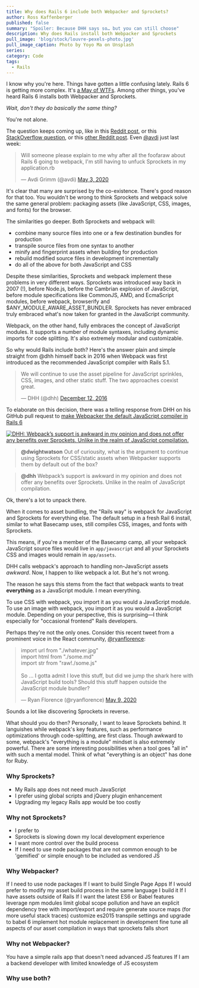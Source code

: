 ```yaml
---
title: Why does Rails 6 include both Webpacker and Sprockets?
author: Ross Kaffenberger
published: false
summary: "Spoiler: Because DHH says so… but you can still choose"
description: Why does Rails install both Webpacker and Sprockets
pull_image: 'blog/stock/louvre-pexels-photo.jpg'
pull_image_caption: Photo by Yoyo Ma on Unsplash
series:
category: Code
tags:
  - Rails
---
```


I know why you're here. Things have gotten a little confusing lately. Rails 6 is getting more complex. It's [a May of WTFs](https://weblog.rubyonrails.org/2020/5/7/A-May-of-WTFs/). Among other things, you've heard Rails 6 installs both Webpacker and Sprockets.

*Wait, don't they do basically the same thing?*

You're not alone.

The question keeps coming up, like in this [Reddit post](https://www.reddit.com/r/rails/comments/9zg7fe/confused_about_the_difference_between_sprockets/), or this [StackOverflow question](https://stackoverflow.com/questions/55232591/rails-5-2-why-still-use-assets-pipeline-with-webpacker), or this [other Reddit post](https://www.reddit.com/r/rails/comments/dfww82/best_practice_for_webpacker_in_rails_6_do_i_need/). Even [@avdi](https://twitter.com/avdi) just last week:

<blockquote class="twitter-tweet"><p lang="en" dir="ltr">Will someone please explain to me why after all the foofaraw about Rails 6 going to webpack, I&#39;m still having to unfuck Sprockets in my application.rb</p>&mdash; Avdi Grimm (@avdi) <a href="https://twitter.com/avdi/status/1256742291890413570?ref_src=twsrc%5Etfw">May 3, 2020</a></blockquote> <script async src="https://platform.twitter.com/widgets.js" charset="utf-8"></script>

It's clear that many are surprised by the co-existence. There's good reason for that too. You wouldn't be wrong to think Sprockets and webpack solve the same general problem: packaging assets (like JavaScript, CSS, images, and fonts) for the browser.

The similarities go deeper. Both Sprockets and webpack will:

* combine many source files into one or a few destination bundles for production
* transpile source files from one syntax to another
* minify and fingerprint assets when building for production
* rebuild modified source files in development incrementally
* do all of the above for both JavaScript and CSS

Despite these similarities, Sprockets and webpack implement these problems in very different ways. Sprockets was introduced way back in 2007 (!), before Node.js, before the Cambrian explosion of JavaScript, before module specifications like CommonJS, AMD, and EcmaScript modules, before webpack, browserify and $ANY_MODULE_AWARE_ASSET_BUNDLER. Sprockets has never embraced truly embraced what's now taken for granted in the JavaScript community.

Webpack, on the other hand, fully embraces the concept of JavaScript modules. It supports a number of module syntaxes, including dynamic imports for code splitting. It's also extremely modular and customizable.

So why would Rails include both? Here's the answer plain and simple straight from @dhh himself back in 2016 when Webpack was first introduced as the recommended JavaScript compiler with Rails 5.1.

<blockquote class="twitter-tweet"><p lang="en" dir="ltr">We will continue to use the asset pipeline for JavaScript sprinkles, CSS, images, and other static stuff. The two approaches coexist great.</p>&mdash; DHH (@dhh) <a href="https://twitter.com/dhh/status/808349072734027776?ref_src=twsrc%5Etfw">December 12, 2016</a></blockquote> <script async src="https://platform.twitter.com/widgets.js" charset="utf-8"></script>

To elaborate on this decision, there was a telling response from DHH on his GitHub pull request to [make Webpacker the default JavaScript compiler in Rails 6](https://github.com/rails/rails/pull/33079#issuecomment-400140840)

[![DHH: Webpack’s support is awkward in my opinion and does not offer any benefits over Sprockets. Unlike in the realm of JavaScript compilation.](blog/webpack/dhh-awkward.png)](https://github.com/rails/rails/pull/33079#issuecomment-400140840)

> **@dwightwatson** Out of curiousity, what is the argument to continue using Sprockets for CSS/static assets when Webpacker supports them by default out of the box?

> **@dhh** Webpack’s support is awkward in my opinion and does not offer any benefits over Sprockets. Unlike in the realm of JavaScript compilation.

Ok, there's a lot to unpack there.

When it comes to asset bundling, the "Rails way" is webpack for JavaScript and Sprockets for everything else. The default setup in a fresh Rail 6 install, similar to what Basecamp uses, still compiles CSS, images, and fonts with Sprockets.

This means, if you're a member of the Basecamp camp, all your webpack JavaScript source files would live in `app/javascript` and all your Sprockets CSS and images would remain in `app/assets`.

DHH calls webpack's approach to handling non-JavaScript assets *awkward*. Now, I happen to like webpack a lot. But he's not wrong.

The reason he says this stems from the fact that webpack wants to treat **everything** as a JavaScript module. I mean everything.

To use CSS with webpack, you import it as you would a JavaScript module. To use an image with webpack, you import it as you would a JavaScript module. Depending on your perspective, this is surprising—I think especially for "occasional frontend" Rails developers.

Perhaps they're not the only ones. Consider this recent tweet from a prominent voice in the React community, [@ryanflorence](https://twitter.com/ryanflorence):

<blockquote class="twitter-tweet"><p lang="en" dir="ltr">import url from &quot;./whatever.jpg&quot;<br>import html from &quot;./some.md&quot;<br>import str from &quot;raw!./some.js&quot;<br><br>So ... I gotta admit I love this stuff, but did we jump the shark here with JavaScript build tools? Should this stuff happen outside the JavaScript module bundler?</p>&mdash; Ryan Florence (@ryanflorence) <a href="https://twitter.com/ryanflorence/status/1258966331572928514?ref_src=twsrc%5Etfw">May 9, 2020</a></blockquote> <script async src="https://platform.twitter.com/widgets.js" charset="utf-8"></script>

Sounds a lot like discovering Sprockets in reverse.

What should you do then? Personally, I want to leave Sprockets behind. It languishes while webpack's key features, such as performance optimizations through code-splitting, are first class. Though awkward to some, webpack's "everything is a module" mindset is also extremely powerful. There are some interesting possibilities when a tool goes "all in" with such a mental model. Think of what "everything is an object" has done for Ruby.

### Why Sprockets?

* My Rails app does not need much JavaScript
* I prefer using global scripts and jQuery plugin enhancement
* Upgrading my legacy Rails app would be too costly

### Why not Sprockets?

* I prefer to
* Sprockets is slowing down my local development experience
* I want more control over the build process
* If I need to use node packages that are not common enough to be 'gemified' or simple enough to be included as vendored JS

### Why Webpacker?

If I need to use node packages
If I want to build Single Page Apps
If I would prefer to modify my asset build process in the same language I build it
If I have assets outside of Rails
If I want the latest ES6 or Babel features
leverage npm modules
limit global scope pollution and have an explicit dependency tree with import/export and require
generate source maps (for more useful stack traces)
customize es2015 transpile settings and upgrade to babel 6
implement hot module replacement in development
fine tune all aspects of our asset compilation in ways that sprockets falls short

### Why not Webpacker?

You have a simple rails app that doesn't need advanced JS features
If I am a backend developer with limited knowledge of JS ecosystem

### Why use both?
